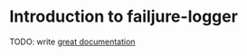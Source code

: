 # Introduction to failjure-logger

TODO: write [great documentation](http://jacobian.org/writing/what-to-write/)
